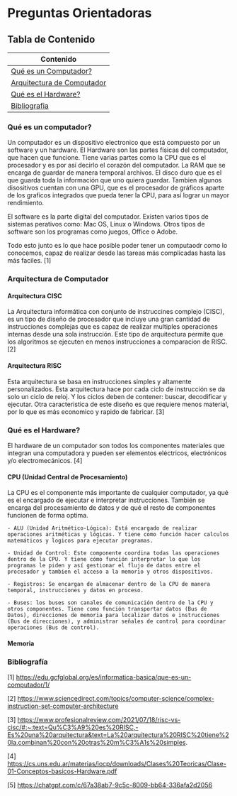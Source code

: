 # Preguntas Orientadoras

## Tabla de Contenido
|Contenido|
|--|
|[Qué es un Computador?](#qué-es-un-computador)|
|[Arquitectura de Computador](#arquitectura-de-computador)|
|[Qué es el Hardware?](#qué-es-el-hardware)|
|[Bibliografia](#bibliografia)|


### Qué es un computador?
Un computador es un dispositivo electronico que está compuesto por un software y un hardware. El Hardware son las partes físicas del computador, que hacen que funcione. Tiene varias partes como la CPU que es el procesador y es por así decirlo el corazón del computador. La RAM que se encarga de guardar de manera temporal archivos. El disco duro que es el que guarda toda la información que uno quiera guardar. Tambien algunos disositivos cuentan con una GPU, que es el procesador de gráficos aparte de los graficos integrados que pueda tener la CPU, para así lograr un mayor rendimiento. 

El software es la parte digital del computador. Existen varios tipos de sistemas perativos como: Mac OS, Linux o Windows. Otros tipos de software son los programas como juegos, Office o Adobe. 

Todo esto junto es lo que hace posible poder tener un computaodr como lo conocemos, capaz de realizar desde las tareas más complicadas hasta las más faciles. [1]

### Arquitectura de Computador
#### Arquitectura CISC
La Arquitectura informática con conjunto de instruccines complejo (CISC), es un tipo de diseño de procesador que incluye una gran cantidad de instrucciones complejas que es capaz de realizar multiples operaciones internas desde una sola instrucción. Este tipo de arquitectura permite que los algoritmos se ejecuten en menos instrucciones a comparacion de RISC. [2]
#### Arquitectura RISC
Esta arquitectura se basa en instrucciones simples y altamente personalizados. Esta arquitectura hace por cada ciclo de instrucción se da solo un ciclo de reloj. Y los ciclos deben de contener: buscar, decodificar y ejecutar. Otra caracteristica de este diseño es que requiere menos material, por lo que es más economico y rapido de fabricar. [3]

### Qué es el Hardware?
El hardware de un computador son todos los componentes materiales que integran una computadora y pueden ser elementos eléctricos, electrónicos y/o electromecánicos. [4]

#### CPU (Unidad Central de Procesamiento)
La CPU es el componente más importante de cualquier computador, ya qué es el encargado de ejecutar e interpretar instrucciones. También se encarga del procesamiento de datos y de qué el resto de componentes funcionen de forma optima.

    - ALU (Unidad Aritmético-Lógica): Está encargado de realizar operaciones aritméticas y lógicas. Y tiene como función hacer calculos matemáticos y logicos para ejecutar programas.

    - Unidad de Control: Este componente coordina todas las operaciones dentro de la CPU. Y tiene cómo función interpretar lo que los programas le piden y así gestionar el flujo de datos entre el procesador y tambien el acceso a la memorio y otros dispositivos.

    - Registros: Se encargan de almacenar dentro de la CPU de manera temporal, instrucciones y datos en proceso.

    - Buses: los buses son canales de comunicación dentro de la CPU y otros componentes. Tiene como función transportar datos (Bus de Datos), direcciones de memoria para localizar datos e instrucciones (Bus de direcciones), y administrar señales de control para coordinar operaciones (Bus de control).

#### Memoria



     

### Bibliografía
[1] https://edu.gcfglobal.org/es/informatica-basica/que-es-un-computador/1/

[2] https://www.sciencedirect.com/topics/computer-science/complex-instruction-set-computer-architecture

[3] https://www.profesionalreview.com/2021/07/18/risc-vs-cisc/#:~:text=Qu%C3%A9%20es%20RISC,-Es%20una%20arquitectura&text=La%20arquitectura%20RISC%20tiene%20la,combinan%20con%20otras%20m%C3%A1s%20simples.

[4] https://cs.uns.edu.ar/materias/iocp/downloads/Clases%20Teoricas/Clase-01-Conceptos-basicos-Hardware.pdf

[5] https://chatgpt.com/c/67a38ab7-9c5c-8009-bb64-336afa2d2056